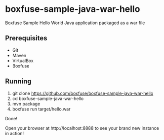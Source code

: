 boxfuse-sample-java-war-hello
=============================

Boxfuse Sample Hello World Java application packaged as a war file

## Prerequisites

- Git
- Maven
- VirtualBox
- Boxfuse

## Running

1. git clone https://github.com/boxfuse/boxfuse-sample-java-war-hello
2. cd boxfuse-sample-java-war-hello
3. mvn package
4. boxfuse run target/hello.war

Done!

Open your browser at http://localhost:8888 to see your brand new instance in action!
